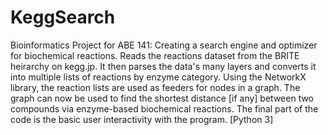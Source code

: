 # KeggSearch
Bioinformatics Project for ABE 141: Creating a search engine and optimizer for biochemical reactions. 
Reads the reactions dataset from the BRITE heirarchy on kegg.jp. 
It then parses the data's many layers and converts it into multiple lists of reactions by enzyme category.
Using the NetworkX library, the reaction lists are used as feeders for nodes in a graph.
The graph can now be used to find the shortest distance [if any] between two compounds via enzyme-based biochemical reactions.
The final part of the code is the basic user interactivity with the program. 
[Python 3]
